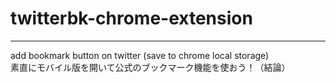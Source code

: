 # twitterbk-chrome-extension
<hr>
add bookmark button on twitter
(save to chrome local storage)
<br>
素直にモバイル版を開いて公式のブックマーク機能を使おう！（結論）

